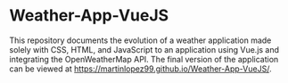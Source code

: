 # Weather-App-VueJS
This repository documents the evolution of a weather application made solely with CSS, HTML, and JavaScript to an application using Vue.js and integrating the OpenWeatherMap API. The final version of the application can be viewed at https://martinlopez99.github.io/Weather-App-VueJS/.
